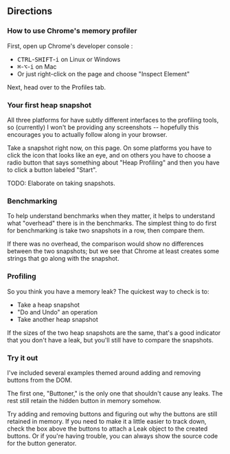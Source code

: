 ## Directions

### How to use Chrome's memory profiler

First, open up Chrome's developer console :

* <kbd>CTRL</kbd>-<kbd>SHIFT</kbd>-<kbd>i</kbd> on Linux or Windows
* <kbd>&#8984;</kbd>-<kbd>&#8997;</kbd>-<kbd>i</kbd> on Mac
* Or just right-click on the page and choose "Inspect Element"

Next, head over to the Profiles tab.

### Your first heap snapshot

All three platforms for have subtly different interfaces to the profiling tools, so (currently) I won't be providing any screenshots -- hopefully this encourages you to actually follow along in your browser.

Take a snapshot right now, on this page.
On some platforms you have to click the icon that looks like an eye, and on others you have to choose a radio button that says something about "Heap Profiling" and then you have to click a button labeled "Start".

TODO: Elaborate on taking snapshots.

### Benchmarking

To help understand benchmarks when they matter, it helps to understand what "overhead" there is in the benchmarks.
The simplest thing to do first for benchmarking is take two snapshots in a row, then compare them.

If there was no overhead, the comparison would show no differences between the two snapshots; but we see that Chrome at least creates some strings that go along with the snapshot.

### Profiling

So you think you have a memory leak?
The quickest way to check is to:

* Take a heap snapshot
* "Do and Undo" an operation
* Take another heap snapshot

If the sizes of the two heap snapshots are the same, that's a good indicator that you don't have a leak, but you'll still have to compare the snapshots.

### Try it out

I've included several examples themed around adding and removing buttons from the DOM.

The first one, "Buttoner," is the only one that shouldn't cause any leaks.
The rest still retain the hidden button in memory somehow.

Try adding and removing buttons and figuring out why the buttons are still retained in memory.
If you need to make it a little easier to track down, check the box above the buttons to attach a Leak object to the created buttons.
Or if you're having trouble, you can always show the source code for the button generator.
